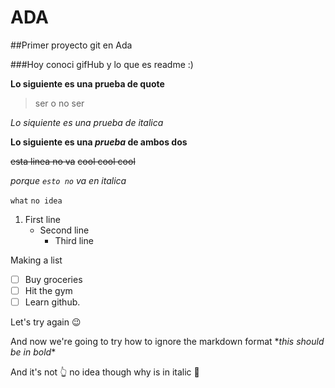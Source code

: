 # ADA

##Primer proyecto git en Ada

###Hoy conoci gifHub y lo que es readme :)


**Lo siguiente es una prueba de quote**
> ser o no ser

*Lo siquiente es una prueba de italica*

**Lo siguiente es una _prueba_ de ambos dos**

~~esta linea no va~~
~~cool cool cool~~

*porque `esto no` va en italica*

```what```
```no idea```

1. First line
   - Second line
     - Third line
     
Making a list
- [ ] Buy groceries
- [ ] Hit the gym
- [ ] Learn github.

Let's try again :wink:

And now we're going to try how to ignore the markdown format
\**this should be in bold** 

And it's not :point_up_2: no idea though why is in italic :grimacing:
